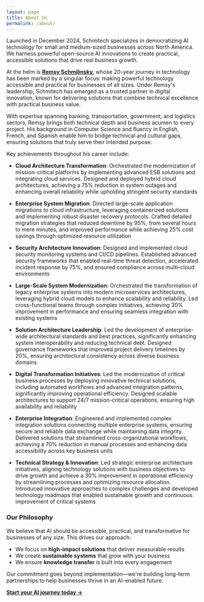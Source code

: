 ```yaml
---
layout: page
title: About Us
permalink: /about/
---
```


Launched in December 2024, Schmitech specializes in democratizing AI technology for small and medium-sized businesses across North America. We harness powerful open-source AI innovations to create practical, accessible solutions that drive real business growth.

At the helm is **<a href="https://www.linkedin.com/in/remsy" target="_blank" rel="noopener noreferrer">Remsy Schmilinsky</a>**, whose 20-year journey in technology has been marked by a singular focus: making powerful technology accessible and practical for businesses of all sizes. Under Remsy's leadership, Schmitech has emerged as a trusted partner in digital innovation, known for delivering solutions that combine technical excellence with practical business value.

With expertise spanning banking, transportation, government, and logistics sectors, Remsy brings both technical depth and business acumen to every project. His background in Computer Science and fluency in English, French, and Spanish enable him to bridge technical and cultural gaps, ensuring solutions that truly serve their intended purpose.

Key achievements throughout his career include:

- **Cloud Architecture Transformation**: Orchestrated the modernization of mission-critical platforms by implementing advanced ESB solutions and integrating cloud services. Designed and deployed hybrid cloud architectures, achieving a 75% reduction in system outages and enhancing overall reliability while upholding stringent security standards

- **Enterprise System Migration**: Directed large-scale application migrations to cloud infrastructure, leveraging containerized solutions and implementing robust disaster recovery protocols. Crafted detailed migration strategies that reduced downtime by 95%, from several hours to mere minutes, and improved performance while achieving 25% cost savings through optimized resource utilization

- **Security Architecture Innovation**: Designed and implemented cloud security monitoring systems and CI/CD pipelines. Established advanced security frameworks that enabled real-time threat detection, accelerated incident response by 75%, and ensured compliance across multi-cloud environments

- **Large-Scale System Modernization**: Orchestrated the transformation of legacy enterprise systems into modern microservices architectures, leveraging hybrid cloud models to enhance scalability and reliability. Led cross-functional teams through complex initiatives, achieving 30% improvement in performance and ensuring seamless integration with existing systems

- **Solution Architecture Leadership**: Led the development of enterprise-wide architectural standards and best practices, significantly enhancing system interoperability and reducing technical debt. Designed governance frameworks that improved project delivery timelines by 20%, ensuring architectural consistency across diverse business domains

- **Digital Transformation Initiatives**: Led the modernization of critical business processes by deploying innovative technical solutions, including automated workflows and advanced integration patterns, significantly improving operational efficiency. Designed scalable architectures to support 24/7 mission-critical operations, ensuring high availability and reliability

- **Enterprise Integration**: Engineered and implemented complex integration solutions connecting multiple enterprise systems, ensuring secure and reliable data exchange while maintaining data integrity. Delivered solutions that streamlined cross-organizational workflows, achieving a 70% reduction in manual processes and enhancing data accessibility across key business units

- **Technical Strategy & Innovation**: Led strategic enterprise architecture initiatives, aligning technology solutions with business objectives to drive growth and achieve a 30% improvement in operational efficiency by streamlining processes and optimizing resource allocation. Introduced innovative approaches to complex challenges and developed technology roadmaps that enabled sustainable growth and continuous improvement of critical systems

### Our Philosophy

We believe that AI should be accessible, practical, and transformative for businesses of any size. This drives our approach:
- We focus on **high-impact solutions** that deliver measurable results
- We create **sustainable systems** that grow with your business
- We ensure **knowledge transfer** is built into every engagement

Our commitment goes beyond implementation—we're building long-term partnerships to help businesses thrive in an AI-enabled future.

**[Start your AI journey today →](/contact)**